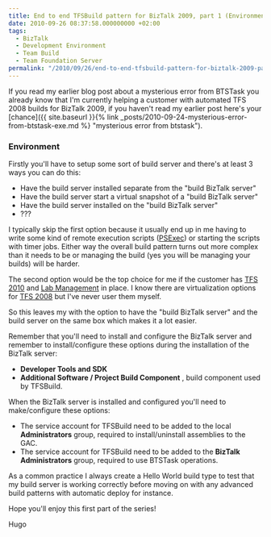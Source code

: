 ```yaml
---
title: End to end TFSBuild pattern for BizTalk 2009, part 1 (Environment)
date: 2010-09-26 08:37:58.000000000 +02:00
tags:
  - BizTalk
  - Development Environment
  - Team Build
  - Team Foundation Server
permalink: "/2010/09/26/end-to-end-tfsbuild-pattern-for-biztalk-2009-part-i-environment/"
---
```


If you read my earlier blog post about a mysterious error from BTSTask you already know that I'm currently helping a customer with automated TFS 2008 builds for BizTalk 2009, if you haven't read my earlier post here's your [chance]({{ site.baseurl }}{% link _posts/2010-09-24-mysterious-error-from-btstask-exe.md %} "mysterious error from btstask").

### Environment

Firstly you'll have to setup some sort of build server and there's at least 3 ways you can do this:

- Have the build server installed separate from the "build BizTalk server"
- Have the build server start a virtual snapshot of a "build BizTalk server"
- Have the build server installed on the "build BizTalk server"
- ???

I typically skip the first option because it usually end up in me having to write some kind of remote execution scripts ([PSExec](http://technet.microsoft.com/en-us/sysinternals/bb897553.aspx)) or starting the scripts with timer jobs. Either way the overall build pattern turns out more complex than it needs to be or managing the build (yes you will be managing your builds) will be harder.

The second option would be the top choice for me if the customer has [TFS 2010](http://msdn.microsoft.com/en-us/vstudio/ff637362.aspx) and [Lab Management](http://msdn.microsoft.com/en-us/vstudio/ee712698.aspx) in place. I know there are virtualization options for [TFS 2008](http://msdn.microsoft.com/en-us/vstudio/ff637362.aspx) but I've never user them myself.

So this leaves my with the option to have the "build BizTalk server" and the build server on the same box which makes it a lot easier.

Remember that you'll need to install and configure the BizTalk server and remember to install/configure these options during the installation of the BizTalk server:

- **Developer Tools and SDK**
- **Additional Software / Project Build Component** , build component used by TFSBuild.

When the BizTalk server is installed and configured you'll need to make/configure these options:

- The service account for TFSBuild need to be added to the local **Administrators** group, required to install/uninstall assemblies to the GAC.
- The service account for TFSBuild need to be added to the **BizTalk Administrators** group, required to use BTSTask operations.

As a common practice I always create a Hello World build type to test that my build server is working correctly before moving on with any advanced build patterns with automatic deploy for instance.

Hope you'll enjoy this first part of the series!

Hugo
